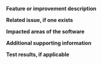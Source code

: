 <!-- Is this pull request ready to be merged? -->
<!-- i.e. tests pass or are expected to fail; all development is finished; appropriate documentation is included. -->
<!-- If not but opening the pull request will facilitate development, make it a "draft" pull request -->

**Feature or improvement description**
<!-- A clear and concise description of the new code. -->

**Related issue, if one exists**
<!-- Link to a related GitHub Issue. -->

**Impacted areas of the software**
<!-- List any modules or other areas which should be impacted by this pull request. This helps to determine the verification tests. -->

**Additional supporting information**
<!-- Add any other context about the problem here. -->

**Test results, if applicable**
<!-- Add the results from unit tests and regression tests here along with justification for any failing test cases. -->

<!-- Release checklist:
- [ ] Update the documentation version in docs/conf.py
- [ ] Update the versions in docs/source/user/api_change.rst
- [ ] Verify readthedocs builds correctly
- [ ] Create a tag in OpenFAST
- [ ] Create a merge commit in r-test and add a corresponding tag
- [ ] Compile executables for Windows builds
    - [ ] FAST_SFunc.mexw64
    - [ ] MAP_X64.dll
    - [ ] OpenFAST-Simulink_x64.dll
    - [ ] openfast_x64.exe
    - [ ] DISCON.dll
-->
